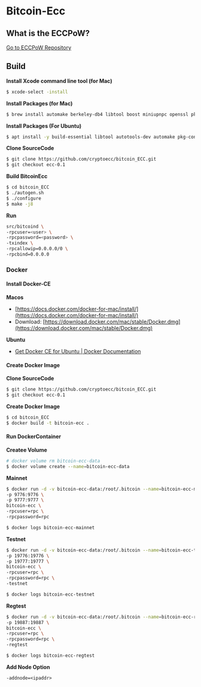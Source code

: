# Bitcoin-Ecc

## What is the ECCPoW?

[Go to ECCPoW Repository](https://github.com/cryptoecc/ECCPoW)

## Build

**Install Xcode command line tool (for Mac)**

```bash
$ xcode-select -install

```

**Install Packages (for Mac)**

```bash
$ brew install automake berkeley-db4 libtool boost miniupnpc openssl pkg-config protobuf python qt libevent qrencode librsvg
```


**Install Packages (For Ubuntu)**
```bash
$ apt install -y build-essential libtool autotools-dev automake pkg-config bsdmainutils python3 ibssl-dev libevent-dev libboost-system-dev libboost-filesystem-dev libboost-chrono-dev libboost-test-dev libboost-thread-dev libdb-dev libdb++-dev
```

**Clone SourceCode**

```bash
$ git clone https://github.com/cryptoecc/bitcoin_ECC.git
$ git checkout ecc-0.1
```

**Build BitcoinEcc**

```bash
$ cd bitcoin_ECC
$ ./autogen.sh
$ ./configure
$ make -j8
```

**Run**

```bash
src/bitcoind \
-rpcuser=<user> \
-rpcpassword=<password> \
-txindex \
-rpcallowip=0.0.0.0/0 \
-rpcbind=0.0.0.0
```


### Docker

#### Install Docker-CE

**Macos**

* [https://docs.docker.com/docker-for-mac/install/](https://docs.docker.com/docker-for-mac/install/) 
* Download: [https://download.docker.com/mac/stable/Docker.dmg](https://download.docker.com/mac/stable/Docker.dmg)

**Ubuntu**

* [Get Docker CE for Ubuntu | Docker Documentation](https://docs.docker.com/install/linux/docker-ce/ubuntu/)

#### Create Docker Image

**Clone SourceCode**

```bash
$ git clone https://github.com/cryptoecc/bitcoin_ECC.git
$ git checkout ecc-0.1
```

**Create Docker Image**

```bash
$ cd bitcoin_ECC
$ docker build -t bitcoin-ecc .
```

#### Run DockerContainer

**Createe Volume**

```bash
# docker volume rm bitcoin-ecc-data
$ docker volume create --name=bitcoin-ecc-data
```

**Mainnet**

```bash
$ docker run -d -v bitcoin-ecc-data:/root/.bitcoin --name=bitcoin-ecc-mainnet \
-p 9776:9776 \
-p 9777:9777 \
bitcoin-ecc \
-rpcuser=rpc \
-rpcpassword=rpc

$ docker logs bitcoin-ecc-mainnet
```

**Testnet**

```bash
$ docker run -d -v bitcoin-ecc-data:/root/.bitcoin --name=bitcoin-ecc-testnet \
-p 19776:19776 \
-p 19777:19777 \
bitcoin-ecc \
-rpcuser=rpc \
-rpcpassword=rpc \
-testnet

$ docker logs bitcoin-ecc-testnet
```

**Regtest**

```bash
$ docker run -d -v bitcoin-ecc-data:/root/.bitcoin --name=bitcoin-ecc-regtest \
-p 19887:19887 \
bitcoin-ecc \
-rpcuser=rpc \
-rpcpassword=rpc \
-regtest

$ docker logs bitcoin-ecc-regtest
```

**Add Node Option**

```
-addnode=<ipaddr>
```
